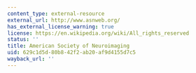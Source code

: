 ```yaml
---
content_type: external-resource
external_url: http://www.asnweb.org/
has_external_license_warning: true
license: https://en.wikipedia.org/wiki/All_rights_reserved
status: ''
title: American Society of Neuroimaging
uid: 629c1d5d-80b8-42f2-ab20-af9d4155d7c5
wayback_url: ''
---
```

